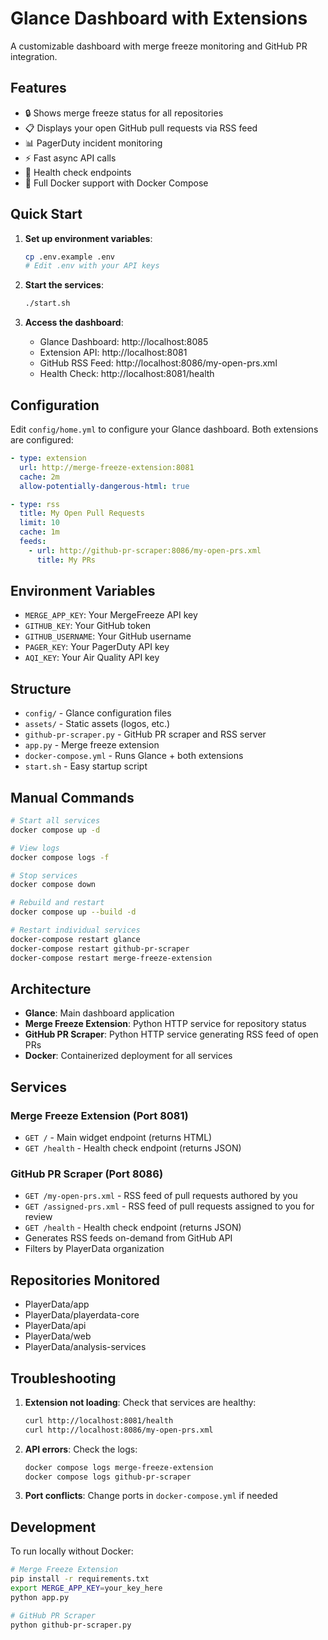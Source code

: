 # Glance Dashboard with Extensions

A customizable dashboard with merge freeze monitoring and GitHub PR integration.

## Features

- 🔒 Shows merge freeze status for all repositories
- 📋 Displays your open GitHub pull requests via RSS feed
- 📊 PagerDuty incident monitoring
- ⚡ Fast async API calls
- 🏥 Health check endpoints
- 🐳 Full Docker support with Docker Compose

## Quick Start

1. **Set up environment variables**:

   ```bash
   cp .env.example .env
   # Edit .env with your API keys
   ```

2. **Start the services**:

   ```bash
   ./start.sh
   ```

3. **Access the dashboard**:
   - Glance Dashboard: http://localhost:8085
   - Extension API: http://localhost:8081
   - GitHub RSS Feed: http://localhost:8086/my-open-prs.xml
   - Health Check: http://localhost:8081/health

## Configuration

Edit `config/home.yml` to configure your Glance dashboard. Both extensions are configured:

```yaml
- type: extension
  url: http://merge-freeze-extension:8081
  cache: 2m
  allow-potentially-dangerous-html: true

- type: rss
  title: My Open Pull Requests
  limit: 10
  cache: 1m
  feeds:
    - url: http://github-pr-scraper:8086/my-open-prs.xml
      title: My PRs
```

## Environment Variables

- `MERGE_APP_KEY`: Your MergeFreeze API key
- `GITHUB_KEY`: Your GitHub token
- `GITHUB_USERNAME`: Your GitHub username
- `PAGER_KEY`: Your PagerDuty API key
- `AQI_KEY`: Your Air Quality API key

## Structure

- `config/` - Glance configuration files
- `assets/` - Static assets (logos, etc.)
- `github-pr-scraper.py` - GitHub PR scraper and RSS server
- `app.py` - Merge freeze extension
- `docker-compose.yml` - Runs Glance + both extensions
- `start.sh` - Easy startup script

## Manual Commands

```bash
# Start all services
docker compose up -d

# View logs
docker compose logs -f

# Stop services
docker compose down

# Rebuild and restart
docker compose up --build -d

# Restart individual services
docker-compose restart glance
docker-compose restart github-pr-scraper
docker-compose restart merge-freeze-extension
```

## Architecture

- **Glance**: Main dashboard application
- **Merge Freeze Extension**: Python HTTP service for repository status
- **GitHub PR Scraper**: Python HTTP service generating RSS feed of open PRs
- **Docker**: Containerized deployment for all services

## Services

### Merge Freeze Extension (Port 8081)
- `GET /` - Main widget endpoint (returns HTML)
- `GET /health` - Health check endpoint (returns JSON)

### GitHub PR Scraper (Port 8086)
- `GET /my-open-prs.xml` - RSS feed of pull requests authored by you
- `GET /assigned-prs.xml` - RSS feed of pull requests assigned to you for review
- `GET /health` - Health check endpoint (returns JSON)
- Generates RSS feeds on-demand from GitHub API
- Filters by PlayerData organization

## Repositories Monitored

- PlayerData/app
- PlayerData/playerdata-core
- PlayerData/api
- PlayerData/web
- PlayerData/analysis-services

## Troubleshooting

1. **Extension not loading**: Check that services are healthy:

   ```bash
   curl http://localhost:8081/health
   curl http://localhost:8086/my-open-prs.xml
   ```

2. **API errors**: Check the logs:

   ```bash
   docker compose logs merge-freeze-extension
   docker compose logs github-pr-scraper
   ```

3. **Port conflicts**: Change ports in `docker-compose.yml` if needed

## Development

To run locally without Docker:

```bash
# Merge Freeze Extension
pip install -r requirements.txt
export MERGE_APP_KEY=your_key_here
python app.py

# GitHub PR Scraper
python github-pr-scraper.py
```
